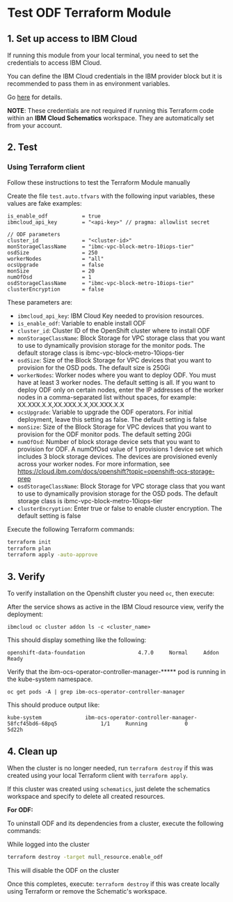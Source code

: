 # Test ODF Terraform Module

## 1. Set up access to IBM Cloud

If running this module from your local terminal, you need to set the credentials to access IBM Cloud.

You can define the IBM Cloud credentials in the IBM provider block but it is recommended to pass them in as environment variables.

Go [here](../../CREDENTIALS.md) for details.

**NOTE**: These credentials are not required if running this Terraform code within an **IBM Cloud Schematics** workspace. They are automatically set from your account.

## 2. Test

### Using Terraform client

Follow these instructions to test the Terraform Module manually

Create the file `test.auto.tfvars` with the following input variables, these values are fake examples:

```hcl
is_enable_odf           = true
ibmcloud_api_key        = "<api-key>" // pragma: allowlist secret

// ODF parameters
cluster_id              = "<cluster-id>"
monStorageClassName     = "ibmc-vpc-block-metro-10iops-tier"
osdSize                 = 250
workerNodes             = "all"
ocsUpgrade              = false
monSize                 = 20
numOfOsd                = 1
osdStorageClassName     = "ibmc-vpc-block-metro-10iops-tier"
clusterEncryption       = false
```

These parameters are:

- `ibmcloud_api_key`: IBM Cloud Key needed to provision resources.
- `is_enable_odf`: Variable to enable install ODF
- `cluster_id`: Cluster ID of the OpenShift cluster where to install ODF
- `monStorageClassName`: Block Storage for VPC storage class that you want to use to dynamically provision storage for the monitor pods. The default storage class is ibmc-vpc-block-metro-10iops-tier
- `osdSize`: Size of the Block Storage for VPC devices that you want to provision for the OSD pods. The default size is 250Gi
- `workerNodes`: Worker nodes where you want to deploy ODF. You must have at least 3 worker nodes. The default setting is all. If you want to deploy ODF only on certain nodes, enter the IP addresses of the worker nodes in a comma-separated list without spaces, for example: XX.XXX.X.X,XX.XXX.X.X,XX.XXX.X.X
- `ocsUpgrade`: Variable to upgrade the ODF operators. For initial deployment, leave this setting as false. The default setting is false
- `monSize`: Size of the Block Storage for VPC devices that you want to provision for the ODF monitor pods. The default setting 20Gi
- `numOfOsd`: Number of block storage device sets that you want to provision for ODF. A numOfOsd value of 1 provisions 1 device set which includes 3 block storage devices. The devices are provisioned evenly across your worker nodes. For more information, see https://cloud.ibm.com/docs/openshift?topic=openshift-ocs-storage-prep
- `osdStorageClassName`: Block Storage for VPC storage class that you want to use to dynamically provision storage for the OSD pods. The default storage class is ibmc-vpc-block-metro-10iops-tier
- `clusterEncryption`: Enter true or false to enable cluster encryption. The default setting is false

Execute the following Terraform commands:

```bash
terraform init
terraform plan
terraform apply -auto-approve
```

## 3. Verify

To verify installation on the Openshift cluster you need `oc`, then execute:

After the service shows as active in the IBM Cloud resource view, verify the deployment:

    ibmcloud oc cluster addon ls -c <cluster_name>

This should display something like the following:

    openshift-data-foundation                 4.7.0     Normal     Addon Ready

Verify that the ibm-ocs-operator-controller-manager-***** pod is running in the kube-system namespace.

    oc get pods -A | grep ibm-ocs-operator-controller-manager

This should produce output like:

    kube-system              ibm-ocs-operator-controller-manager-58fcf45bd6-68pq5              1/1     Running            0          5d22h

## 4. Clean up

When the cluster is no longer needed, run `terraform destroy` if this was created using your local Terraform client with `terraform apply`. 

If this cluster was created using `schematics`, just delete the schematics workspace and specify to delete all created resources.

<b>For ODF:</b>

To uninstall ODF and its dependencies from a cluster, execute the following commands:

While logged into the cluster

```bash
terraform destroy -target null_resource.enable_odf
```
This will disable the ODF on the cluster

Once this completes, execute: `terraform destroy` if this was create locally using Terraform or remove the Schematic's workspace.
